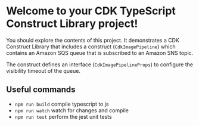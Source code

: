 # Welcome to your CDK TypeScript Construct Library project!

You should explore the contents of this project. It demonstrates a CDK Construct Library that includes a construct (`CdkImagePipeline`)
which contains an Amazon SQS queue that is subscribed to an Amazon SNS topic.

The construct defines an interface (`CdkImagePipelineProps`) to configure the visibility timeout of the queue.

## Useful commands

 * `npm run build`   compile typescript to js
 * `npm run watch`   watch for changes and compile
 * `npm run test`    perform the jest unit tests